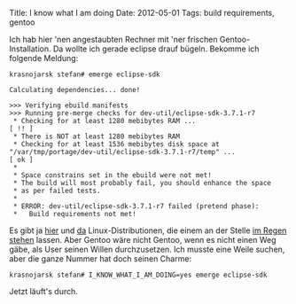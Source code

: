 Title: I know what I am doing
Date: 2012-05-01
Tags: build requirements, gentoo

Ich hab hier 'nen angestaubten Rechner mit 'ner frischen Gentoo-Installation.
Da wollte ich gerade eclipse drauf bügeln. Bekomme ich folgende Meldung:

```
krasnojarsk stefan# emerge eclipse-sdk

Calculating dependencies... done!

>>> Verifying ebuild manifests
>>> Running pre-merge checks for dev-util/eclipse-sdk-3.7.1-r7
 * Checking for at least 1280 mebibytes RAM ...                          [ !! ]
 * There is NOT at least 1280 mebibytes RAM
 * Checking for at least 1536 mebibytes disk space at "/var/tmp/portage/dev-util/eclipse-sdk-3.7.1-r7/temp" ...                                          [ ok ]
 *
 * Space constrains set in the ebuild were not met!
 * The build will most probably fail, you should enhance the space
 * as per failed tests.
 *
 * ERROR: dev-util/eclipse-sdk-3.7.1-r7 failed (pretend phase):
 *   Build requirements not met!
```

Es gibt ja [hier](http://www.debian.org/) und [da](http://www.ubuntu.com/)
Linux-Distributionen, die einem an der Stelle [im Regen
stehen](http://stackoverflow.com/questions/3643870/gem-update-system-is-disabled-on-debian-error)
lassen. Aber Gentoo wäre nicht Gentoo, wenn es nicht einen Weg gäbe, als User
seinen Willen durchzusetzen. Ich musste eine Weile suchen, aber die ganze
Nummer hat doch seinen Charme:

```
krasnojarsk stefan# I_KNOW_WHAT_I_AM_DOING=yes emerge eclipse-sdk
```

Jetzt läuft's durch.
